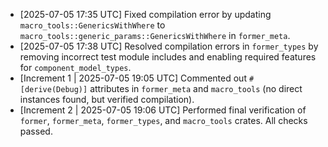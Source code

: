 * [2025-07-05 17:35 UTC] Fixed compilation error by updating `macro_tools::GenericsWithWhere` to `macro_tools::generic_params::GenericsWithWhere` in `former_meta`.
* [2025-07-05 17:38 UTC] Resolved compilation errors in `former_types` by removing incorrect test module includes and enabling required features for `component_model_types`.
*   [Increment 1 | 2025-07-05 19:05 UTC] Commented out `#[derive(Debug)]` attributes in `former_meta` and `macro_tools` (no direct instances found, but verified compilation).
*   [Increment 2 | 2025-07-05 19:06 UTC] Performed final verification of `former`, `former_meta`, `former_types`, and `macro_tools` crates. All checks passed.